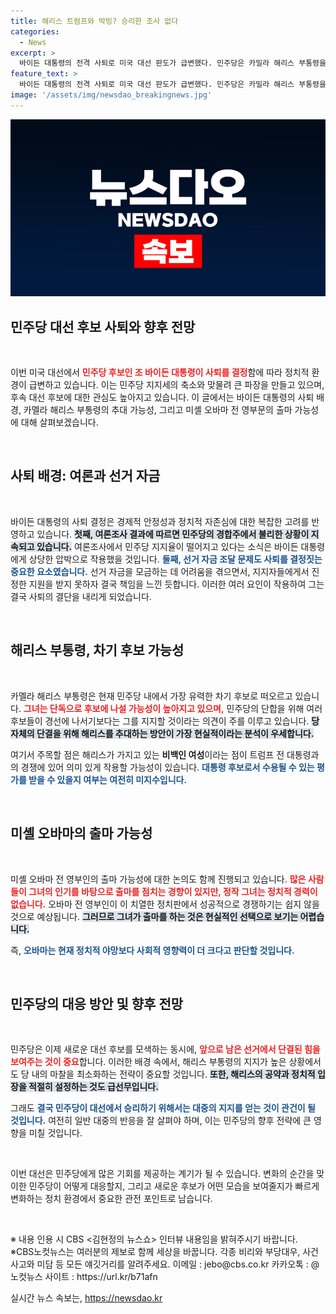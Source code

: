 ```yaml
---
title: 해리스 트럼프와 박빙? 승리한 조사 없다
categories:
  - News
excerpt: >
  바이든 대통령의 전격 사퇴로 미국 대선 판도가 급변했다. 민주당은 카밀라 해리스 부통령을 압도적으로 추대할 것으로 예상되며, 트럼프와의 경쟁에서 젊고 진보적인 이미지를 강점으로 내세울 전망이다. 미셸 오바마의 출마 가능성은 낮아 보인다.
feature_text: >
  바이든 대통령의 전격 사퇴로 미국 대선 판도가 급변했다. 민주당은 카밀라 해리스 부통령을 압도적으로 추대할 것으로 예상되며, 트럼프와의 경쟁에서 젊고 진보적인 이미지를 강점으로 내세울 전망이다. 미셸 오바마의 출마 가능성은 낮아 보인다.
image: '/assets/img/newsdao_breakingnews.jpg'
---
```


<p><img src="/assets/img/newsdao_breakingnews.jpg" alt="cryptoinkorea 속보" /></p>

<h2 data-ke-size="size26">민주당 대선 후보 사퇴와 향후 전망</h2>

<p data-ke-size="size16">&nbsp;</p>

<p>이번 미국 대선에서 <b><span style="color: #ee2323;">민주당 후보인 조 바이든 대통령이 사퇴를 결정</span></b>함에 따라 정치적 환경이 급변하고 있습니다. 이는 민주당 지지세의 축소와 맞물려 큰 파장을 만들고 있으며, 후속 대선 후보에 대한 관심도 높아지고 있습니다. 이 글에서는 바이든 대통령의 사퇴 배경, 카멜라 해리스 부통령의 추대 가능성, 그리고 미셸 오바마 전 영부문의 출마 가능성에 대해 살펴보겠습니다. </p>

<p data-ke-size="size16">&nbsp;</p>

<h2 data-ke-size="size26">사퇴 배경: 여론과 선거 자금</h2>

<p data-ke-size="size16">&nbsp;</p>

<p>바이든 대통령의 사퇴 결정은 경제적 안정성과 정치적 자존심에 대한 복잡한 고려를 반영하고 있습니다. <b><span style="background-color: #21538527;">첫째, 여론조사 결과에 따르면 민주당의 경합주에서 불리한 상황이 지속되고 있습니다.</span></b> 여론조사에서 민주당 지지율이 떨어지고 있다는 소식은 바이든 대통령에게 상당한 압박으로 작용했을 것입니다. <b><span style="color: #1a5490;">둘째, 선거 자금 조달 문제도 사퇴를 결정짓는 중요한 요소였습니다.</span></b> 선거 자금을 모금하는 데 어려움을 겪으면서, 지지자들에게서 진정한 지원을 받지 못하자 결국 책임을 느낀 듯합니다. 이러한 여러 요인이 작용하여 그는 결국 사퇴의 결단을 내리게 되었습니다.</p>

<p data-ke-size="size16">&nbsp;</p>

<h2 data-ke-size="size26">해리스 부통령, 차기 후보 가능성</h2>

<p data-ke-size="size16">&nbsp;</p>

<p>카멜라 해리스 부통령은 현재 민주당 내에서 가장 유력한 차기 후보로 떠오르고 있습니다. <b><span style="color: #ee2323;">그녀는 단독으로 후보에 나설 가능성이 높아지고 있으며,</span></b> 민주당의 단합을 위해 여러 후보들이 경선에 나서기보다는 그를 지지할 것이라는 의견이 주를 이루고 있습니다. <b><span style="background-color: #21538527;">당 자체의 단결을 위해 해리스를 추대하는 방안이 가장 현실적이라는 분석이 우세합니다.</span></b> </p>

<p>여기서 주목할 점은 해리스가 가지고 있는 <b>비백인 여성</b>이라는 점이 트럼프 전 대통령과의 경쟁에 있어 의미 있게 작용할 가능성이 있습니다. <b><span style="color: #1a5490;">대통령 후보로서 수용될 수 있는 평가를 받을 수 있을지 여부는 여전히 미지수입니다.</span></b> </p>

<p data-ke-size="size16">&nbsp;</p>

<h2 data-ke-size="size26">미셸 오바마의 출마 가능성</h2>

<p data-ke-size="size16">&nbsp;</p>

<p>미셸 오바마 전 영부인의 출마 가능성에 대한 논의도 함께 진행되고 있습니다. <b><span style="color: #ee2323;">많은 사람들이 그녀의 인기를 바탕으로 출마를 점치는 경향이 있지만, 정작 그녀는 정치적 경력이 없습니다.</span></b> 오바마 전 영부인이 이 치열한 정치판에서 성공적으로 경쟁하기는 쉽지 않을 것으로 예상됩니다. <b><span style="background-color: #21538527;">그러므로 그녀가 출마를 하는 것은 현실적인 선택으로 보기는 어렵습니다.</span></b> </p>

<p>즉, <b><span style="color: #1a5490;">오바마는 현재 정치적 야망보다 사회적 영향력이 더 크다고 판단할 것입니다.</span></b></p>

<p data-ke-size="size16">&nbsp;</p>

<h2 data-ke-size="size26">민주당의 대응 방안 및 향후 전망</h2>

<p data-ke-size="size16">&nbsp;</p>

<p>민주당은 이제 새로운 대선 후보를 모색하는 동시에, <b><span style="color: #ee2323;">앞으로 남은 선거에서 단결된 힘을 보여주는 것이 중요</span></b>합니다. 이러한 배경 속에서, 해리스 부통령의 지지가 높은 상황에서도 당 내의 마찰을 최소화하는 전략이 중요할 것입니다. <b><span style="background-color: #21538527;">또한, 해리스의 공약과 정치적 입장을 적절히 설정하는 것도 급선무입니다.</span></b> </p>

<p>그래도 <b><span style="color: #1a5490;">결국 민주당이 대선에서 승리하기 위해서는 대중의 지지를 얻는 것이 관건이 될 것입니다.</span></b> 여전히 일반 대중의 반응을 잘 살펴야 하며, 이는 민주당의 향후 전략에 큰 영향을 미칠 것입니다. </p>

<p data-ke-size="size16">&nbsp;</p>

<p>이번 대선은 민주당에게 많은 기회를 제공하는 계기가 될 수 있습니다. 변화의 순간을 맞이한 민주당이 어떻게 대응할지, 그리고 새로운 후보가 어떤 모습을 보여줄지가 빠르게 변화하는 정치 환경에서 중요한 관전 포인트로 남습니다. </p>

<p data-ke-size="size16">&nbsp;</p>

<p>※ 내용 인용 시 CBS &lt;김현정의 뉴스쇼&gt; 인터뷰 내용임을 밝혀주시기 바랍니다.<br />
※CBS노컷뉴스는 여러분의 제보로 함께 세상을 바꿉니다. 각종 비리와 부당대우, 사건사고와 미담 등 모든 얘깃거리를 알려주세요. 이메일 : jebo@cbs.co.kr 카카오톡 : @노컷뉴스 사이트 : https://url.kr/b71afn</p>
실시간 뉴스 속보는, <a href="https://newsdao.kr" rel="dofollow">https://newsdao.kr</a>


